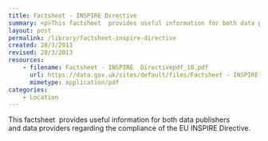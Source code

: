 ```yaml
---
title: Factsheet - INSPIRE Directive
summary: <p>This factsheet  provides useful information for both data publishers and data providers regarding the compliance of the EU INSPIRE Directive.</p>
layout: post
permalink: /library/factsheet-inspire-directive
created: 28/3/2013
revised: 28/3/2013
resources:
    - filename: Factsheet - INSPIRE  Directivepdf_10.pdf
      url: https://data.gov.uk/sites/default/files/Factsheet - INSPIRE  Directivepdf_10.pdf
      mimetype: application/pdf
categories:
    - Location
---
```


<p>This factsheet  provides useful information for both data publishers and data providers regarding the compliance of the EU INSPIRE Directive.</p>
